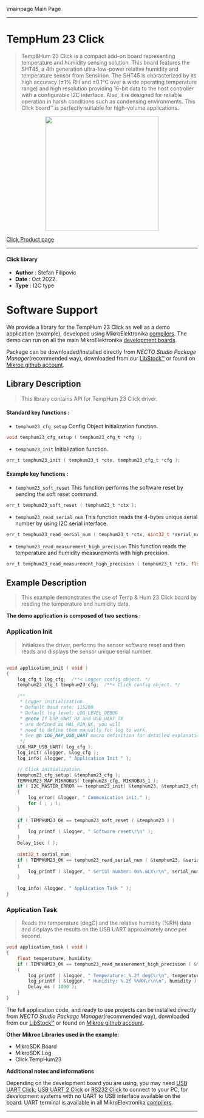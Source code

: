 \mainpage Main Page

---
# TempHum 23 Click

> Temp&Hum 23 Click is a compact add-on board representing temperature and humidity sensing solution. This board features the SHT45, a 4th generation ultra-low-power relative humidity and temperature sensor from Sensirion. The SHT45 is characterized by its high accuracy (±1% RH and ±0.1°C over a wide operating temperature range) and high resolution providing 16-bit data to the host controller with a configurable I2C interface. Also, it is designed for reliable operation in harsh conditions such as condensing environments. This Click board™ is perfectly suitable for high-volume applications.

<p align="center">
  <img src="https://download.mikroe.com/images/click_for_ide/temphum23_click.png" height=300px>
</p>

[Click Product page](https://www.mikroe.com/temphum-23-click)

---


#### Click library

- **Author**        : Stefan Filipovic
- **Date**          : Oct 2022.
- **Type**          : I2C type


# Software Support

We provide a library for the TempHum 23 Click
as well as a demo application (example), developed using MikroElektronika
[compilers](https://www.mikroe.com/necto-studio).
The demo can run on all the main MikroElektronika [development boards](https://www.mikroe.com/development-boards).

Package can be downloaded/installed directly from *NECTO Studio Package Manager*(recommended way), downloaded from our [LibStock&trade;](https://libstock.mikroe.com) or found on [Mikroe github account](https://github.com/MikroElektronika/mikrosdk_click_v2/tree/master/clicks).

## Library Description

> This library contains API for TempHum 23 Click driver.

#### Standard key functions :

- `temphum23_cfg_setup` Config Object Initialization function.
```c
void temphum23_cfg_setup ( temphum23_cfg_t *cfg );
```

- `temphum23_init` Initialization function.
```c
err_t temphum23_init ( temphum23_t *ctx, temphum23_cfg_t *cfg );
```

#### Example key functions :

- `temphum23_soft_reset` This function performs the software reset by sending the soft reset command.
```c
err_t temphum23_soft_reset ( temphum23_t *ctx );
```

- `temphum23_read_serial_num` This function reads the 4-bytes unique serial number by using I2C serial interface.
```c
err_t temphum23_read_serial_num ( temphum23_t *ctx, uint32_t *serial_num );
```

- `temphum23_read_measurement_high_precision` This function reads the temperature and humidity measurements with high precision.
```c
err_t temphum23_read_measurement_high_precision ( temphum23_t *ctx, float *temp, float *hum );
```

## Example Description

> This example demonstrates the use of Temp & Hum 23 Click board by reading the temperature and humidity data.

**The demo application is composed of two sections :**

### Application Init

> Initializes the driver, performs the sensor software reset and then reads and displays the sensor unique serial number.

```c

void application_init ( void )
{
    log_cfg_t log_cfg;  /**< Logger config object. */
    temphum23_cfg_t temphum23_cfg;  /**< Click config object. */

    /** 
     * Logger initialization.
     * Default baud rate: 115200
     * Default log level: LOG_LEVEL_DEBUG
     * @note If USB_UART_RX and USB_UART_TX 
     * are defined as HAL_PIN_NC, you will 
     * need to define them manually for log to work. 
     * See @b LOG_MAP_USB_UART macro definition for detailed explanation.
     */
    LOG_MAP_USB_UART( log_cfg );
    log_init( &logger, &log_cfg );
    log_info( &logger, " Application Init " );

    // Click initialization.
    temphum23_cfg_setup( &temphum23_cfg );
    TEMPHUM23_MAP_MIKROBUS( temphum23_cfg, MIKROBUS_1 );
    if ( I2C_MASTER_ERROR == temphum23_init( &temphum23, &temphum23_cfg ) ) 
    {
        log_error( &logger, " Communication init." );
        for ( ; ; );
    }
    
    if ( TEMPHUM23_OK == temphum23_soft_reset ( &temphum23 ) )
    {
        log_printf ( &logger, " Software reset\r\n" );
    }
    Delay_1sec ( );
    
    uint32_t serial_num;
    if ( TEMPHUM23_OK == temphum23_read_serial_num ( &temphum23, &serial_num ) )
    {
        log_printf ( &logger, " Serial number: 0x%.8LX\r\n", serial_num );
    }
    
    log_info( &logger, " Application Task " );
}

```

### Application Task

> Reads the temperature (degC) and the relative humidity (%RH) data and displays the results on the USB UART approximately once per second.

```c
void application_task ( void )
{
    float temperature, humidity;
    if ( TEMPHUM23_OK == temphum23_read_measurement_high_precision ( &temphum23, &temperature, &humidity ) )
    {
        log_printf ( &logger, " Temperature: %.2f degC\r\n", temperature );
        log_printf ( &logger, " Humidity: %.2f %%RH\r\n\n", humidity );
        Delay_ms ( 1000 );
    }
}
```

The full application code, and ready to use projects can be installed directly from *NECTO Studio Package Manager*(recommended way), downloaded from our [LibStock&trade;](https://libstock.mikroe.com) or found on [Mikroe github account](https://github.com/MikroElektronika/mikrosdk_click_v2/tree/master/clicks).

**Other Mikroe Libraries used in the example:**

- MikroSDK.Board
- MikroSDK.Log
- Click.TempHum23

**Additional notes and informations**

Depending on the development board you are using, you may need
[USB UART Click](https://www.mikroe.com/usb-uart-click),
[USB UART 2 Click](https://www.mikroe.com/usb-uart-2-click) or
[RS232 Click](https://www.mikroe.com/rs232-click) to connect to your PC, for
development systems with no UART to USB interface available on the board. UART
terminal is available in all MikroElektronika
[compilers](https://shop.mikroe.com/compilers).

---
